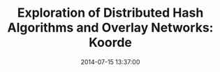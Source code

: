 ---
layout: post
title: "Exploration of Distributed Hash Algorithms and Overlay Networks: Koorde"
date: 2014-07-15 13:37:00
---